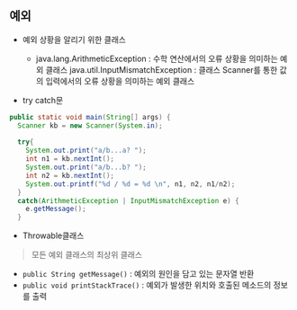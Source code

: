 ## 예외
- 예외 상황을 알리기 위한 클래스
  - java.lang.ArithmeticException : 수학 연산에서의 오류 상황을 의미하는 예외 클래스
  java.util.InputMismatchException : 클래스 Scanner를 통한 값의 입력에서의 오류 상황을 의미하는 예외 클래스

- try catch문
```java
public static void main(String[] args) {
  Scanner kb = new Scanner(System.in);
  
  try{
    System.out.print("a/b...a? ");
    int n1 = kb.nextInt();
    System.out.print("a/b...b? ");
    int n2 = kb.nextInt();
    System.out.printf("%d / %d = %d \n", n1, n2, n1/n2);
  }
  catch(ArithmeticException | InputMismatchException e) {
    e.getMessage();
  }
```

- Throwable클래스
> 모든 예외 클래스의 최상위 클래스 
  - ```public String getMessage()``` : 예외의 원인을 담고 있는 문자열 반환
  - ```public void printStackTrace()``` : 예외가 발생한 위치와 호출된 메소드의 정보를 출력  
